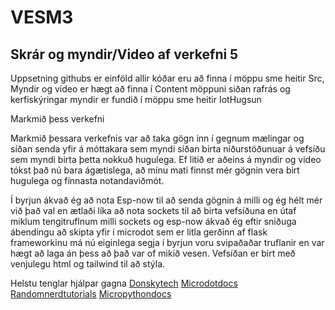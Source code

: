 # VESM3
## Skrár og myndir/Video af verkefni 5 

Uppsetning githubs er einföld allir kóðar eru að finna í möppu sme heitir Src, Myndir og video er hægt að finna í Content möppuni siðan rafrás og kerfiskýringar myndir er fundið í möppu sme heitir IotHugsun

Markmið þess verkefni

Markmið þessara verkefnis var að taka gögn inn í gegnum mælingar og síðan senda yfir á móttakara sem myndi síðan birta niðurstöðunuar á vefsíðu sem myndi birta þetta nokkuð hugulega. Ef litið er aðeins á myndir og video tókst það nú bara ágætislega, að mínu mati finnst mér gögnin vera birt hugulega og fínnasta notandaviðmót.

Í byrjun ákvað ég að nota Esp-now til að senda gögnin á milli og ég hélt mér við það val en ætlaði líka að nota sockets til að birta vefsíðuna en útaf miklum tengitruflnum milli sockets og esp-now ákvað ég eftir sniðuga ábendingu að skipta yfir í microdot sem er litla gerðinn af flask frameworkinu má nú eiginlega segja í byrjun voru svipaðaðar truflanir en var hægt að laga án þess að það var of mikið vesen. Vefsíðan er birt með venjulegu html og tailwind til að stýla.

Helstu tenglar hjálpar gagna
[Donskytech](https://www.donskytech.com/)
[Microdotdocs](https://microdot.readthedocs.io/en/latest/)
[Randomnerdtutorials](https://randomnerdtutorials.com/)
[Micropythondocs](https://docs.micropython.org/en/latest/library/espnow.html)
